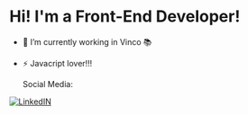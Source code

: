 # Hi! I'm a Front-End Developer!


- 🔭 I’m currently working in Vinco 📚

- ⚡ Javacript lover!!!

  Social Media: 
  
[![LinkedIN](https://img.shields.io/badge/Linkedin-abraham--gomez1432-blue)](https://www.linkedin.com/in/abraham-gomez1432)
  
